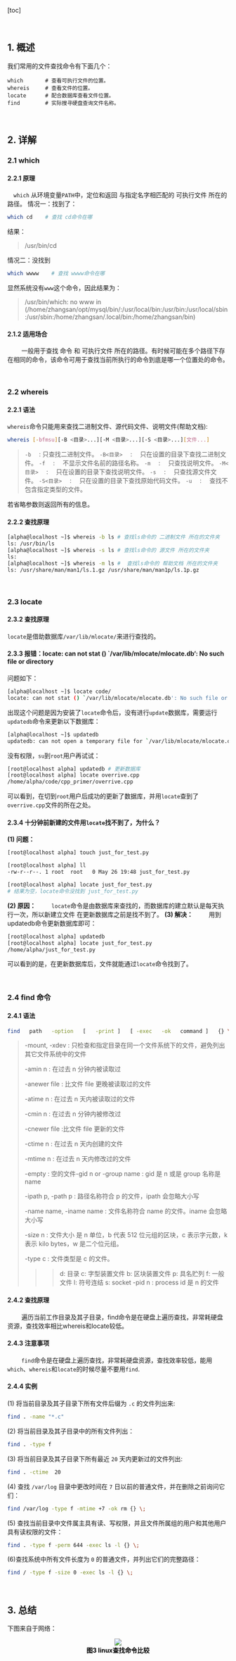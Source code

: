 [toc]





&emsp;
&emsp;
&emsp;
## 1. 概述
我们常用的文件查找命令有下面几个：
```shell
which       # 查看可执行文件的位置。
whereis     # 查看文件的位置。
locate      # 配合数据库查看文件位置。
find        # 实际搜寻硬盘查询文件名称。
```



&emsp;
&emsp;
&emsp;
## 2. 详解
### 2.1 which
#### 2.2.1  原理
&emsp;`which` 从环境变量`PATH`中，定位和返回 与指定名字相匹配的 可执行文件 所在的路径。
情况一：找到了：
```bash
which cd    # 查找 cd命令在哪
```
结果：
> /usr/bin/cd
> 

情况二：没找到
```bash
which wwww    # 查找 wwww命令在哪
```
显然系统没有`www`这个命令，因此结果为：
> /usr/bin/which: no www in (/home/zhangsan/opt/mysql/bin/:/usr/local/bin:/usr/bin:/usr/local/sbin:/usr/sbin:/home/zhangsan/.local/bin:/home/zhangsan/bin)
> 

#### 2.1.2 适用场合
&emsp;&emsp; 一般用于查找 命令 和 可执行文件 所在的路径。有时候可能在多个路径下存在相同的命令，该命令可用于查找当前所执行的命令到底是哪一个位置处的命令。

&emsp;
### 2.2 whereis
#### 2.2.1 语法
`whereis`命令只能用来查找二进制文件、源代码文件、说明文件(帮助文档):
```bash
whereis [-bfmsu][-B <目录>...][-M <目录>...][-S <目录>...][文件...]
```
> `-b` 　: 只查找二进制文件。
> `-B<目录>` 　: 　只在设置的目录下查找二进制文件。
> `-f` 　: 　不显示文件名前的路径名称。
> `-m` 　: 　只查找说明文件。
> `-M<目录>` 　: 　只在设置的目录下查找说明文件。
> `-s` 　: 　只查找源文件文件。
> `-S<目录>` 　: 　只在设置的目录下查找原始代码文件。
> `-u` 　: 　查找不包含指定类型的文件。
> 
若省略参数则返回所有的信息。
#### 2.2.2  查找原理
```bash
[alpha@localhost ~]$ whereis -b ls # 查找ls命令的 二进制文件 所在的文件夹
ls: /usr/bin/ls
[alpha@localhost ~]$ whereis -s ls # 查找ls命令的 源文件 所在的文件夹
ls:
[alpha@localhost ~]$ whereis -m ls #  查找ls命令的 帮助文档 所在的文件夹
ls: /usr/share/man/man1/ls.1.gz /usr/share/man/man1p/ls.1p.gz
```

&emsp;
### 2.3 locate

#### 2.3.2 查找原理
`locate`是借助数据库`/var/lib/mlocate/`来进行查找的。

#### 2.3.3 报错：locate: can not stat () `/var/lib/mlocate/mlocate.db‘: No such file or directory
问题如下：
```bash
[alpha@localhost ~]$ locate code/
locate: can not stat () `/var/lib/mlocate/mlocate.db': No such file or directory
```
出现这个问题是因为安装了`locate`命令后，没有进行`update`数据库，需要运行`updatedb`命令来更新以下数据库：
```bash
[alpha@localhost ~]$ updatedb
updatedb: can not open a temporary file for `/var/lib/mlocate/mlocate.db'
```
没有权限，`su`到`root`用户再试试：
```bash
[root@localhost alpha] updatedb # 更新数据库
[root@localhost alpha] locate overrive.cpp
/home/alpha/code/cpp_primer/overrive.cpp
```
可以看到，在切到`root`用户后成功的更新了数据库，并用`locate`查到了`overrive.cpp`文件的所在之处。

#### 2.3.4 十分钟前新建的文件用`locate`找不到了，为什么？
**(1) 问题：**
```bash
[root@localhost alpha] touch just_for_test.py

[root@localhost alpha] ll
-rw-r--r--. 1 root  root   0 May 26 19:48 just_for_test.py

[root@localhost alpha] locate just_for_test.py 
# 结果为空，locate命令没找到 just_for_test.py
```
**(2) 原因：**
&emsp;&emsp; `locate`命令是由数据库来查找的，而数据库的建立默认是每天执行一次，所以新建立文件 在更新数据库之前是找不到了。
**(3) 解决：** 
&emsp;&emsp; 用到updatedb命令更新数据库即可：
```bash
[root@localhost alpha] updatedb 
[root@localhost alpha] locate just_for_test.py 
/home/alpha/just_for_test.py
```
可以看到的是，在更新数据库后，文件就能通过`locate`命令找到了。

&emsp;
### 2.4 find 命令
#### 2.4.1 语法
```bash
find   path   -option   [   -print ]   [ -exec   -ok   command ]   {} \;
```
> -mount, -xdev : 只检查和指定目录在同一个文件系统下的文件，避免列出其它文件系统中的文件
> 
> -amin n : 在过去 n 分钟内被读取过
> 
> -anewer file : 比文件 file 更晚被读取过的文件
> 
> -atime n : 在过去 n 天内被读取过的文件
> 
> -cmin n : 在过去 n 分钟内被修改过
> 
> -cnewer file :比文件 file 更新的文件
> 
> -ctime n : 在过去 n 天内创建的文件
> 
> -mtime n : 在过去 n 天内修改过的文件
> 
> -empty : 空的文件-gid n or -group name : gid 是 n 或是 group 名称是 name
> 
> -ipath p, -path p : 路径名称符合 p 的文件，ipath 会忽略大小写
> 
> -name name, -iname name : 文件名称符合 name 的文件。iname 会忽略大小写
> 
> -size n : 文件大小 是 n 单位，b 代表 512 位元组的区块，c 表示字元数，k 表示 kilo bytes，w 是二个位元组。
> 
> -type c : 文件类型是 c 的文件。
> > > d: 目录
> > > c: 字型装置文件
> > > b: 区块装置文件
> > > p: 具名贮列
> > > f: 一般文件
> > > l: 符号连结
> > > s: socket
> > > -pid n : process id 是 n 的文件
>

#### 2.4.2 查找原理
&emsp;&emsp; 遍历当前工作目录及其子目录，find命令是在硬盘上遍历查找，非常耗硬盘资源，查找效率相比whereis和locate较低。

#### 2.4.3 注意事项
&emsp;&emsp; `find`命令是在硬盘上遍历查找，非常耗硬盘资源，查找效率较低，能用`which`、`whereis`和`locate`的时候尽量不要用`find`.

#### 2.4.4 实例
(1) 将当前目录及其子目录下所有文件后缀为 `.c` 的文件列出来:
```bash
find . -name "*.c"
```

(2) 将当前目录及其子目录中的所有文件列出：
```bash
find . -type f
```

(3) 将当前目录及其子目录下所有最近 `20` 天内更新过的文件列出:
```bash
find . -ctime  20
```

(4) 查找 `/var/log` 目录中更改时间在 `7` 日以前的普通文件，并在删除之前询问它们：
```bash
find /var/log -type f -mtime +7 -ok rm {} \;
```

(5) 查找当前目录中文件属主具有读、写权限，并且文件所属组的用户和其他用户具有读权限的文件：
```bash
find . -type f -perm 644 -exec ls -l {} \;
```

(6)查找系统中所有文件长度为 `0` 的普通文件，并列出它们的完整路径：
```bash
find / -type f -size 0 -exec ls -l {} \;
```



&emsp;
&emsp;
&emsp;
## 3. 总结
下图来自于网络：
<div align="center"> <img src="./pic/linux查找命令比较.png"> </div>
<center> <font color=black> <b> 图3 linux查找命令比较 </b> </font> </center>


